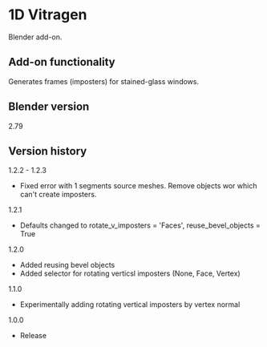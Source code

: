 # 1D Vitragen

Blender add-on.

Add-on functionality
-
Generates frames (imposters) for stained-glass windows.

Blender version
-
2.79

Version history
-
1.2.2 - 1.2.3
- Fixed error with 1 segments source meshes. Remove objects wor which can't create imposters.

1.2.1
- Defaults changed to rotate_v_imposters = 'Faces', reuse_bevel_objects = True 

1.2.0
- Added reusing bevel objects
- Added selector for rotating verticsl imposters (None, Face, Vertex)

1.1.0
- Experimentally adding rotating vertical imposters by vertex normal

1.0.0
- Release
